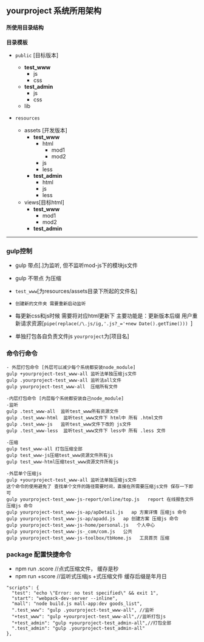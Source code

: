 ## yourproject 系统所用架构

#### 所使用目录结构

**目录模板**
- `public` [目标版本]
  - **test_www**
    - js
    - css
  - **test_admin**
    - js
    - css
  - lib

- `resources`
  - assets [开发版本]
    - **test_www**
      - html
        - mod1
        - mod2
      - js
      - less
    - **test_admin**
      - html
      - js
      - less
  - views[目标html]
    - **test_www**
      - mod1
      - mod2
    - **test_admin**

----

### gulp控制

- gulp 带点[.]为监听, 但不监听mod-js下的模块js文件
- gulp 不带点 为压缩  
- `test_www`[为resources/assets目录下所起的文件名]
- `创建新的文件夹 需要重新启动监听`
- 每更新css和js时候 需要将对应html更新下 主要功能是：更新版本后缀 用户重新请求资源[`pipe(replace(/\.js/ig,'.js?_='+new Date().getTime())) `]



- 单独打包各自负责文件js
`yourproject`为[项目名]

### 命令行命令

```
- 外层打包命令 [外层可以减少每个系统都安装node_module]
gulp +yourproject-test_www-all 监听法单独压缩js文件
gulp .yourproject-test_www-all 监听法all文件
gulp yourproject-test_www-all  压缩所有文件

-内层打包命令 [内层每个系统都安装自己node_module]
-监听
gulp .test_www-all  监听test_www所有资源文件
gulp .test_www-html  监听test_www文件下 html中 所有 .html文件
gulp .test_www-js   监听test_www文件下改的 js文件
gulp .test_www-less  监听test_www文件下 less中 所有 .less 文件

-压缩
gulp test_www-all 打包压缩全部
gulp test_www-js压缩test_www资源文件所有js
gulp test_www-html压缩test_www资源文件所有js

-外层单个压缩js
gulp +yourproject-test_www-all 监听法单独压缩js文件
这个命令的使用避免了 查找单个文件的路径需要时间，直接在所需要压缩js文件 保存一下即可
gulp yourproject-test_www-js-report/online/top.js   report 在线报告文件 压缩js 命令
gulp yourproject-test_www-js-ap/apDetail.js   ap 方案详情 压缩js 命令
gulp yourproject-test_www-js-ap/apadd.js   ap 创建方案 压缩js 命令
gulp yourproject-test_www-js-home/personal.js   个人中心
gulp yourproject-test_www-js-_com/com.js   公共
gulp yourproject-test_www-js-toolbox/tbHome.js   工具首页 压缩

```

### package 配置快捷命令
- npm run .score    //点式压缩文件， 缓存是秒
- npm run +score  //监听式压缩js +式压缩文件 缓存后缀是年月日
```
"scripts": {
  "test": "echo \"Error: no test specified\" && exit 1",
  "start": "webpack-dev-server --inline",
  "mall": "node build.js mall-app:dev goods_list",
  ".test_www": "gulp .yourproject-test_www-all", //监听
  "+test_www": "gulp +yourproject-test_www-all",//监听打包js
  "+test_admin": "gulp +yourproject-test_admin-all",//打包全部
  ".test_admin": "gulp .yourproject-test_admin-all"
},
```
